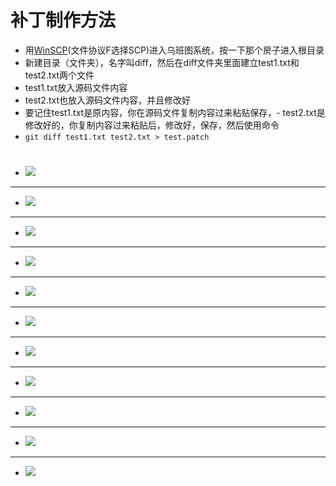 # 补丁制作方法
- 用[WinSCP](https://winscp.net/eng/download.php)(文件协议F选择SCP)进入乌班图系统，按一下那个房子进入根目录
- 新建目录（文件夹），名字叫diff，然后在diff文件夹里面建立test1.txt和test2.txt两个文件
- test1.txt放入源码文件内容
- test2.txt也放入源码文件内容，并且修改好
- 要记住test1.txt是原内容，你在源码文件复制内容过来粘贴保存，- test2.txt是修改好的，你复制内容过来粘贴后，修改好，保存，然后使用命令
- `git diff test1.txt test2.txt > test.patch`
#
- <img src="https://github.com/kurumiess/OP_README/blob/master/MD/doc/buding1.png" />
---
- <img src="https://github.com/kurumiess/OP_README/blob/master/MD/doc/buding2.png" />
---
- <img src="https://github.com/kurumiess/OP_README/blob/master/MD/doc/buding3.png" />
---
- <img src="https://github.com/kurumiess/OP_README/blob/master/MD/doc/buding4.png" />
---
- <img src="https://github.com/kurumiess/OP_README/blob/master/MD/doc/buding5.png" />
---
- <img src="https://github.com/kurumiess/OP_README/blob/master/MD/doc/buding6.png" />
---
- <img src="https://github.com/kurumiess/OP_README/blob/master/MD/doc/buding7.png" />
---
- <img src="https://github.com/kurumiess/OP_README/blob/master/MD/doc/buding8.png" />
---
- <img src="https://github.com/kurumiess/OP_README/blob/master/MD/doc/buding9.png" />
---
- <img src="https://github.com/kurumiess/OP_README/blob/master/MD/doc/buding10.png" />
---
- <img src="https://github.com/kurumiess/OP_README/blob/master/MD/doc/buding11.png" />

